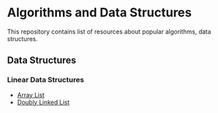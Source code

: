 # Algorithms and Data Structures

This repository contains list of resources about popular algorithms, data structures.

## Data Structures

### Linear Data Structures

* [Array List](./data-structures/linear-data-structures/lists/array-list/README.md)
* [Doubly Linked List](./data-structures/linear-data-structures/lists/doubly-linked-list/README.md)
